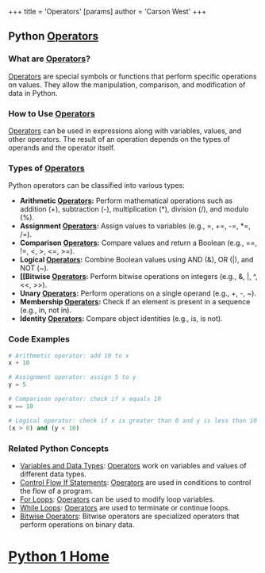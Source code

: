 +++
 title = 'Operators'
[params]
	author = 'Carson West'
+++
## Python [Operators](./../operators/)

### What are [Operators](./../operators/)?
 [Operators](./../operators/) are special symbols or functions that perform specific operations on values. They allow the manipulation, comparison, and modification of data in Python.

### How to Use [Operators](./../operators/)
 [Operators](./../operators/) can be used in expressions along with variables, values, and other operators. The result of an operation depends on the types of operands and the operator itself.

### Types of [Operators](./../operators/)

Python operators can be classified into various types:

- **Arithmetic [Operators](./../operators/):** Perform mathematical operations such as addition (+), subtraction (-), multiplication (*), division (/), and modulo (%).
- **Assignment [Operators](./../operators/):** Assign values to variables (e.g., =, +=, -=, *=, /=).
- **Comparison [Operators](./../operators/):** Compare values and return a Boolean (e.g., ==, !=, <, >, <=, >=).
- **Logical [Operators](./../operators/):** Combine Boolean values using AND (&), OR (|), and NOT (~).
- **[[Bitwise [Operators](./../operators/):** Perform bitwise operations on integers (e.g., &, |, ^, <<, >>).
- **Unary [Operators](./../operators/):** Perform operations on a single operand (e.g., +, -, ~).
- **Membership [Operators](./../operators/):** Check if an element is present in a sequence (e.g., in, not in).
- **Identity [Operators](./../operators/):** Compare object identities (e.g., is, is not).

### Code Examples

```python
# Arithmetic operator: add 10 to x
x + 10
```

```python
# Assignment operator: assign 5 to y
y = 5
```

```python
# Comparison operator: check if x equals 10
x == 10
```

```python
# Logical operator: check if x is greater than 0 and y is less than 10
(x > 0) and (y < 10)
```

### Related Python Concepts

- [Variables and Data Types](./../variables-and-data-types/): [Operators](./../operators/) work on variables and values of different data types.
- [Control Flow If Statements](./../control-flow-if-statements/): [Operators](./../operators/) are used in conditions to control the flow of a program.
- [For Loops](./../for-loops/): [Operators](./../operators/) can be used to modify loop variables.
- [While Loops](./../while-loops/): [Operators](./../operators/) are used to terminate or continue loops.
- [Bitwise Operators](./../bitwise-operators/): Bitwise operators are specialized operators that perform operations on binary data.
# [Python 1 Home](./../python-1-home/)